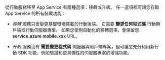 從行動服務移至 App Service 有兩種選項：移轉或升級。 任一選項都可讓您存取 App Service 的所有裝載功能：

- *移轉* 服務只會變更基礎環境裝載於行動後端。 它需要 **變更任何程式碼** 行動用戶端或行動伺服器專案。 如果您使用自動化的移轉選項，會保留您 **service.azure mobile.xxx** URL。 

- *升級* 服務沒有 **需要變更程式碼** 伺服器與用戶端專案，但可讓您充分利用新行動 SDK 功能，例如驗證和更具彈性的伺服器專案的增強功能。 


